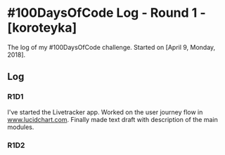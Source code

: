 # #100DaysOfCode Log - Round 1 - [koroteyka]

The log of my #100DaysOfCode challenge. Started on [April 9, Monday, 2018].

## Log

### R1D1 
I've started the Livetracker app. Worked on the user journey flow in www.lucidchart.com. Finally made text draft with description of the main modules. 
### R1D2
